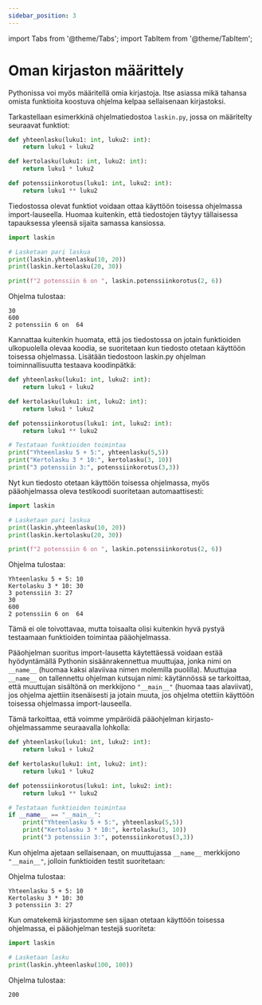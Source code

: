 ```yaml
---
sidebar_position: 3
---
```

import Tabs from '@theme/Tabs';
import TabItem from '@theme/TabItem';

# Oman kirjaston määrittely

Pythonissa voi myös määritellä omia kirjastoja. Itse asiassa mikä tahansa omista funktioita koostuva ohjelma kelpaa sellaisenaan kirjastoksi.

Tarkastellaan esimerkkinä ohjelmatiedostoa `laskin.py`, jossa on määritelty seuraavat funktiot:

```python
def yhteenlasku(luku1: int, luku2: int):
    return luku1 + luku2

def kertolasku(luku1: int, luku2: int):
    return luku1 * luku2

def potenssiinkorotus(luku1: int, luku2: int):
    return luku1 ** luku2
 ```

Tiedostossa olevat funktiot voidaan ottaa käyttöön toisessa ohjelmassa import-lauseella. Huomaa kuitenkin, että tiedostojen täytyy tällaisessa tapauksessa yleensä sijaita samassa kansiossa.

```python 
import laskin

# Lasketaan pari laskua
print(laskin.yhteenlasku(10, 20))
print(laskin.kertolasku(20, 30))

print(f"2 potenssiin 6 on ", laskin.potenssiinkorotus(2, 6))
 ```

Ohjelma tulostaa:
```
30
600
2 potenssiin 6 on  64
 ```

Kannattaa kuitenkin huomata, että jos tiedostossa on jotain funktioiden ulkopuolella olevaa koodia, se suoritetaan kun tiedosto otetaan käyttöön toisessa ohjelmassa. Lisätään tiedostoon laskin.py ohjelman toiminnallisuutta testaava koodinpätkä:

```python 
def yhteenlasku(luku1: int, luku2: int):
    return luku1 + luku2

def kertolasku(luku1: int, luku2: int):
    return luku1 * luku2

def potenssiinkorotus(luku1: int, luku2: int):
    return luku1 ** luku2

# Testataan funktioiden toimintaa
print("Yhteenlasku 5 + 5:", yhteenlasku(5,5))
print("Kertolasku 3 * 10:", kertolasku(3, 10))
print("3 potenssiin 3:", potenssiinkorotus(3,3))
 ```

Nyt kun tiedosto otetaan käyttöön toisessa ohjelmassa, myös pääohjelmassa oleva testikoodi suoritetaan automaattisesti:

```python 
import laskin

# Lasketaan pari laskua
print(laskin.yhteenlasku(10, 20))
print(laskin.kertolasku(20, 30))

print(f"2 potenssiin 6 on ", laskin.potenssiinkorotus(2, 6))
 ```

Ohjelma tulostaa:
```
Yhteenlasku 5 + 5: 10
Kertolasku 3 * 10: 30
3 potenssiin 3: 27
30
600
2 potenssiin 6 on  64
 ```

Tämä ei ole toivottavaa, mutta toisaalta olisi kuitenkin hyvä pystyä testaamaan funktioiden toimintaa pääohjelmassa.

Pääohjelman suoritus import-lausetta käytettäessä voidaan estää hyödyntämällä Pythonin sisäänrakennettua muuttujaa, jonka nimi on `__name__` (huomaa kaksi alaviivaa nimen molemilla puolilla). Muuttujaa `__name__` on tallennettu ohjelman kutsujan nimi: käytännössä se tarkoittaa, että muuttujan sisältönä on merkkijono `"__main__"` (huomaa taas alaviivat), jos ohjelma ajettiin itsenäisesti ja jotain muuta, jos ohjelma otettiin käyttöön toisessa ohjelmassa import-lauseella.

Tämä tarkoittaa, että voimme ympäröidä pääohjelman kirjasto-ohjelmassamme seuraavalla lohkolla:

```python 
def yhteenlasku(luku1: int, luku2: int):
    return luku1 + luku2

def kertolasku(luku1: int, luku2: int):
    return luku1 * luku2

def potenssiinkorotus(luku1: int, luku2: int):
    return luku1 ** luku2

# Testataan funktioiden toimintaa
if __name__ == "__main__":
    print("Yhteenlasku 5 + 5:", yhteenlasku(5,5))
    print("Kertolasku 3 * 10:", kertolasku(3, 10))
    print("3 potenssiin 3:", potenssiinkorotus(3,3))
 ```

Kun ohjelma ajetaan sellaisenaan, on muuttujassa `__name__` merkkijono `"__main__"`, jolloin funktioiden testit suoritetaan:

Ohjelma tulostaa:
``` 
Yhteenlasku 5 + 5: 10
Kertolasku 3 * 10: 30
3 potenssiin 3: 27
 ```

Kun omatekemä kirjastomme sen sijaan otetaan käyttöön toisessa ohjelmassa, ei pääohjelman testejä suoriteta:

```python 
import laskin

# Lasketaan lasku
print(laskin.yhteenlasku(100, 100))
 ```

Ohjelma tulostaa:
``` 
200
 ```